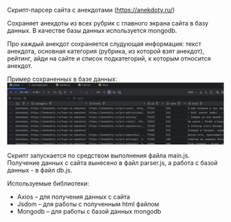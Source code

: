 Скрипт-парсер сайта с анекдотами (https://anekdoty.ru/)

Сохраняет анекдоты из всех рубрик с главного экрана сайта в базу данных. В качестве базы данных используется mongodb.

Про каждый анекдот сохраняется слудующая информация: текст анекдота, основная категория (рубрика, из которой взят анекдот), рейтинг, айди на сайте и список подкатегорий, к которым относится анекдот.

Пример сохраненных в базе данных:
![Пример сохраненных в базе данных](https://github.com/An-Vas/anekdoty_parser/blob/main/bd_result_view.png)

Скрипт запускается по средством выполнения файла main.js. Получение данных с сайта вынесено в файл parser.js, а работа с базой данных - в файл db.js. 

Используемые библиотеки: 
* Axios – для получения данных с сайта 
* Jsdom – для работы с полученным html файлом
* Mongodb – для работы с базой данных mongodb
